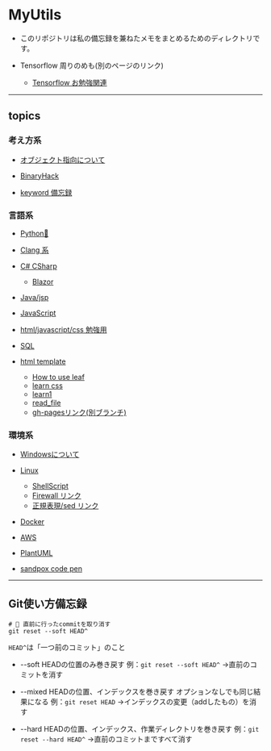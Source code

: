 # MyUtils

- このリポジトリは私の備忘録を兼ねたメモをまとめるためのディレクトリです。

- Tensorflow 周りのめも(別のページのリンク)
  - [Tensorflow お勉強関連](https://puppies-jp.github.io/TensorflowDevLearn/)

---

## topics

### 考え方系

- [オブジェクト指向について](object-oriented)
- [BinaryHack](BinaryHack)  

- [keyword 備忘録](keywords)

### 言語系

- [Python🐍](Python)
- [Clang 系](Clang)
- [C# CSharp](CSharp)
  - [Blazor](CSharp/blazor)

- [Java/jsp](Java)
- [JavaScript](JavaScript)
- [html/javascript/css 勉強用](Frontend)

- [SQL](SQL)  

- [html template](html)
  - [How to use leaf](html/leaf/leaf.html)
  - [learn css](html/LearnCss/LearnCss.html)
  - [learn1](html/learn1)
  - [read_file](html/read_loc_xml)
  - [gh-pagesリンク(別ブランチ)](https://puppies-jp.github.io/LearnHtml/)

### 環境系

- [Windowsについて](Windows)

- [Linux](Linux)
  - [ShellScript](Linux/ShellScript)
  - [Firewall リンク](Linux/FireWall/Firewall)
  - [正規表現/sed リンク](RegExp/regularExpression)

- [Docker](Docker)
- [AWS](AWS)

- [PlantUML](PlantUML)
- [sandpox code pen](sandbox)

---

## Git使い方備忘録

```shell
# 🌟 直前に行ったcommitを取り消す
git reset --soft HEAD^
```

`HEAD^`は「一つ前のコミット」のこと

- --soft
  HEADの位置のみ巻き戻す
  例：`git reset --soft HEAD^` →直前のコミットを消す

- --mixed
  HEADの位置、インデックスを巻き戻す
  オプションなしでも同じ結果になる
  例：`git reset HEAD` →インデックスの変更（addしたもの）を消す

- --hard
  HEADの位置、インデックス、作業ディレクトリを巻き戻す
  例：`git reset --hard HEAD^` →直前のコミットまですべて消す
